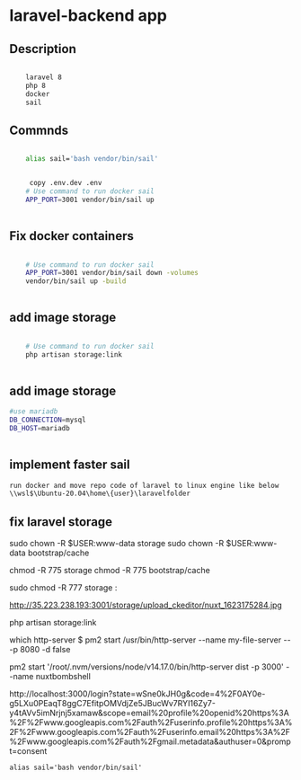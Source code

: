 # laravel-backend app

## Description

```bash

    laravel 8 
    php 8 
    docker 
    sail

```
## Commnds

```bash

    alias sail='bash vendor/bin/sail'


     copy .env.dev .env
    # Use command to run docker sail
    APP_PORT=3001 vendor/bin/sail up
    
```
## Fix docker containers 

```bash

    # Use command to run docker sail
    APP_PORT=3001 vendor/bin/sail down -volumes
    vendor/bin/sail up -build
    
```

## add image storage 

```bash

    # Use command to run docker sail
    php artisan storage:link
    
```
## add image storage 

```bash
#use mariadb
DB_CONNECTION=mysql
DB_HOST=mariadb
    
```


## implement faster sail

```bash
run docker and move repo code of laravel to linux engine like below
\\wsl$\Ubuntu-20.04\home\{user}\laravelfolder
```


## fix laravel storage 

sudo chown -R $USER:www-data storage
sudo chown -R $USER:www-data bootstrap/cache

chmod -R 775 storage
chmod -R 775 bootstrap/cache

sudo chmod -R 777 storage :

http://35.223.238.193:3001/storage/upload_ckeditor/nuxt_1623175284.jpg


php artisan storage:link 

which http-server
$ pm2 start /usr/bin/http-server --name my-file-server -- -p 8080 -d false


pm2 start '/root/.nvm/versions/node/v14.17.0/bin/http-server dist -p 3000'  --name nuxtbombshell


http://localhost:3000/login?state=wSne0kJH0g&code=4%2F0AY0e-g5LXu0PEaqT8ggC7EfitpOMVdjZe5JBucWv7RYI16Zy7-y4tAVv5imNrjnj5xamaw&scope=email%20profile%20openid%20https%3A%2F%2Fwww.googleapis.com%2Fauth%2Fuserinfo.profile%20https%3A%2F%2Fwww.googleapis.com%2Fauth%2Fuserinfo.email%20https%3A%2F%2Fwww.googleapis.com%2Fauth%2Fgmail.metadata&authuser=0&prompt=consent


    alias sail='bash vendor/bin/sail'
